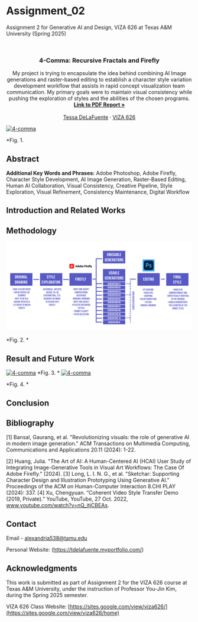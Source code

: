 # Assignment_02
Assignment 2 for Generative AI and Design, VIZA 626 at Texas A&amp;M University (Spring 2025)

<!-- Improved compatibility of back to top link: See: https://github.com/othneildrew/Best-README-Template/pull/73 -->
<a id="readme-top"></a>

<!-- PROJECT SHIELDS -->
<!--
*** I'm using markdown "reference style" links for readability.
*** Reference links are enclosed in brackets [ ] instead of parentheses ( ).
*** See the bottom of this document for the declaration of the reference variables
*** for contributors-url, forks-url, etc. This is an optional, concise syntax you may use.
*** https://www.markdownguide.org/basic-syntax/#reference-style-links
-->




<!-- PROJECT LOGO -->
<br />
<div align="center">
  </a>

  <h3 align="center">4-Comma: Recursive Fractals and Firefly</h3>

  <p align="center">
    My project is trying to encapsulate the idea behind combining AI Image generations and raster-based editing to establish a character style variation development workflow that assists in rapid concept visualization team communication. My primary goals were to maintain visual consistency while pushing the exploration of styles and the abilities of the chosen programs. 
    <br />
    <a href="https://github.com/Alexandria538/4-comma-Assignment_01/blob/main/4-comma-Assignment_01.pdf"><strong>Link to PDF Report »</strong></a>
    <br />
    <br />
    <a href="https://tdelafuente.myportfolio.com/">Tessa DeLaFuente</a>
    &middot;
    <a href="https://sites.google.com/view/viza626/home">VIZA 626</a>
  </p>
</div>

[![4-comma][images-fig1]](https://example.com)

*Fig. 1. 

<!-- Abstract -->
## Abstract


**Additional Key Words and Phrases:** Adobe Photoshop, Adobe Firefly, Character Style Development, AI Image Generation, Raster-Based Editing, Human AI Collaboration, Visual Consistency, Creative Pipeline, Style Exploration, Visual Refinement, Consistency Maintenance, Digital Workflow

<!-- Introduction and Related Works -->
## Introduction and Related Works




## Methodology

[![4-comma][images-fig2]](https://example.com)

*Fig. 2. *

## Result and Future Work


[![4-comma][images-fig3]](https://example.com)
*Fig. 3. *
[![4-comma][images-fig4]](https://example.com)

*Fig. 4. *

## Conclusion


<!-- Bibliography -->
## Bibliography
[1] Bansal, Gaurang, et al. "Revolutionizing visuals: the role of generative AI in modern image generation." ACM Transactions on Multimedia Computing, Communications and Applications 20.11 (2024): 1-22.

[2] Huang, Julia. "The Art of AI: A Human-Centered AI (HCAI) User Study of Integrating Image-Generative Tools in Visual Art Workflows: The Case Of Adobe Firefly." (2024).
[3] Long, L. I. N. G., et al. "Sketchar: Supporting Character Design and Illustration Prototyping Using Generative AI." Proceedings of the ACM on Human-Computer Interaction 8.CHI PLAY (2024): 337.
[4] Xu, Chengyuan. “Coherent Video Style Transfer Demo (2019, Private).” YouTube, YouTube, 27 Oct. 2022, www.youtube.com/watch?v=nQ_itjCBEAs.

<!-- CONTACT -->
## Contact

Email - alexandria538@tamu.edu

Personal Website: (https://tdelafuente.myportfolio.com/)




<!-- ACKNOWLEDGMENTS -->
## Acknowledgments

This work is submitted as part of Assignment 2 for the VIZA 626 course at Texas A&M University, under the instruction of Professor You-Jin Kim, during the Spring 2025 semester.

VIZA 626 Class Website: [https://sites.google.com/view/viza626/](https://sites.google.com/view/viza626/home)

<!-- MARKDOWN LINKS & IMAGES -->
<!-- https://www.markdownguide.org/basic-syntax/#reference-style-links -->
[contributors-shield]: https://img.shields.io/github/contributors/othneildrew/Best-README-Template.svg?style=for-the-badge
[contributors-url]: https://github.com/othneildrew/Best-README-Template/graphs/contributors
[forks-shield]: https://img.shields.io/github/forks/othneildrew/Best-README-Template.svg?style=for-the-badge
[forks-url]: https://github.com/othneildrew/Best-README-Template/network/members
[stars-shield]: https://img.shields.io/github/stars/othneildrew/Best-README-Template.svg?style=for-the-badge
[stars-url]: https://github.com/othneildrew/Best-README-Template/stargazers
[issues-shield]: https://img.shields.io/github/issues/othneildrew/Best-README-Template.svg?style=for-the-badge
[issues-url]: https://github.com/othneildrew/Best-README-Template/issues
[license-shield]: https://img.shields.io/github/license/othneildrew/Best-README-Template.svg?style=for-the-badge
[license-url]: https://github.com/othneildrew/Best-README-Template/blob/master/LICENSE.txt
[linkedin-shield]: https://img.shields.io/badge/-LinkedIn-black.svg?style=for-the-badge&logo=linkedin&colorB=555
[linkedin-url]: https://linkedin.com/in/othneildrew
[product-screenshot]: images/screenshot.png
[images-fig1]: fig1.png
[images-fig2]: fig2.png
[images-fig3]: fig3.png
[images-fig4]: fig4.png
[images-fig5]: images/fig5.png
[images-fig6]: images/fig6.png
[Next.js]: https://img.shields.io/badge/next.js-000000?style=for-the-badge&logo=nextdotjs&logoColor=white
[Next-url]: https://nextjs.org/
[React.js]: https://img.shields.io/badge/React-20232A?style=for-the-badge&logo=react&logoColor=61DAFB
[React-url]: https://reactjs.org/
[Vue.js]: https://img.shields.io/badge/Vue.js-35495E?style=for-the-badge&logo=vuedotjs&logoColor=4FC08D
[Vue-url]: https://vuejs.org/
[Angular.io]: https://img.shields.io/badge/Angular-DD0031?style=for-the-badge&logo=angular&logoColor=white
[Angular-url]: https://angular.io/
[Svelte.dev]: https://img.shields.io/badge/Svelte-4A4A55?style=for-the-badge&logo=svelte&logoColor=FF3E00
[Svelte-url]: https://svelte.dev/
[Laravel.com]: https://img.shields.io/badge/Laravel-FF2D20?style=for-the-badge&logo=laravel&logoColor=white
[Laravel-url]: https://laravel.com
[Bootstrap.com]: https://img.shields.io/badge/Bootstrap-563D7C?style=for-the-badge&logo=bootstrap&logoColor=white
[Bootstrap-url]: https://getbootstrap.com
[JQuery.com]: https://img.shields.io/badge/jQuery-0769AD?style=for-the-badge&logo=jquery&logoColor=white
[JQuery-url]: https://jquery.com
